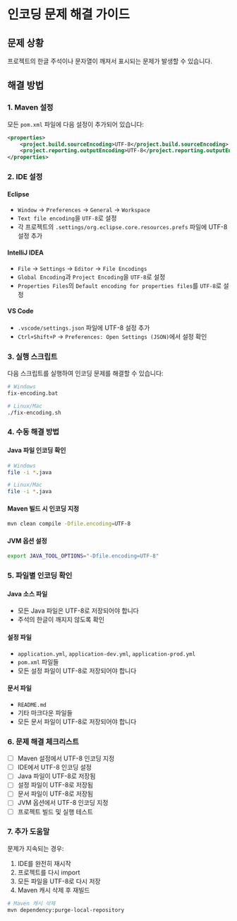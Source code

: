 # 인코딩 문제 해결 가이드

## 문제 상황

프로젝트의 한글 주석이나 문자열이 깨져서 표시되는 문제가 발생할 수 있습니다.

## 해결 방법

### 1. Maven 설정

모든 `pom.xml` 파일에 다음 설정이 추가되어 있습니다:

```xml
<properties>
    <project.build.sourceEncoding>UTF-8</project.build.sourceEncoding>
    <project.reporting.outputEncoding>UTF-8</project.reporting.outputEncoding>
</properties>
```

### 2. IDE 설정

#### Eclipse

- `Window` → `Preferences` → `General` → `Workspace`
- `Text file encoding`을 `UTF-8`로 설정
- 각 프로젝트의 `.settings/org.eclipse.core.resources.prefs` 파일에 UTF-8 설정 추가

#### IntelliJ IDEA

- `File` → `Settings` → `Editor` → `File Encodings`
- `Global Encoding`과 `Project Encoding`을 `UTF-8`로 설정
- `Properties Files`의 `Default encoding for properties files`를 `UTF-8`로 설정

#### VS Code

- `.vscode/settings.json` 파일에 UTF-8 설정 추가
- `Ctrl+Shift+P` → `Preferences: Open Settings (JSON)`에서 설정 확인

### 3. 실행 스크립트

다음 스크립트를 실행하여 인코딩 문제를 해결할 수 있습니다:

```bash
# Windows
fix-encoding.bat

# Linux/Mac
./fix-encoding.sh
```

### 4. 수동 해결 방법

#### Java 파일 인코딩 확인

```bash
# Windows
file -i *.java

# Linux/Mac
file -i *.java
```

#### Maven 빌드 시 인코딩 지정

```bash
mvn clean compile -Dfile.encoding=UTF-8
```

#### JVM 옵션 설정

```bash
export JAVA_TOOL_OPTIONS="-Dfile.encoding=UTF-8"
```

### 5. 파일별 인코딩 확인

#### Java 소스 파일

- 모든 Java 파일은 UTF-8로 저장되어야 합니다
- 주석의 한글이 깨지지 않도록 확인

#### 설정 파일

- `application.yml`, `application-dev.yml`, `application-prod.yml`
- `pom.xml` 파일들
- 모든 설정 파일이 UTF-8로 저장되어야 합니다

#### 문서 파일

- `README.md`
- 기타 마크다운 파일들
- 모든 문서 파일이 UTF-8로 저장되어야 합니다

### 6. 문제 해결 체크리스트

- [ ] Maven 설정에서 UTF-8 인코딩 지정
- [ ] IDE에서 UTF-8 인코딩 설정
- [ ] Java 파일이 UTF-8로 저장됨
- [ ] 설정 파일이 UTF-8로 저장됨
- [ ] 문서 파일이 UTF-8로 저장됨
- [ ] JVM 옵션에서 UTF-8 인코딩 지정
- [ ] 프로젝트 빌드 및 실행 테스트

### 7. 추가 도움말

문제가 지속되는 경우:

1. IDE를 완전히 재시작
2. 프로젝트를 다시 import
3. 모든 파일을 UTF-8로 다시 저장
4. Maven 캐시 삭제 후 재빌드

```bash
# Maven 캐시 삭제
mvn dependency:purge-local-repository
```
